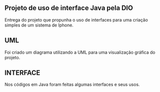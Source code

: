 ## Projeto de uso de interface Java pela DIO

Entrega do projeto que propunha o uso de interfaces para uma criação simples de um sistema de Iphone.

## UML

Foi criado um diagrama utilizando a UML para uma visualização gráfica do projeto.

## INTERFACE

Nos códigos em Java foram feitas algumas interfaces e seus usos.

